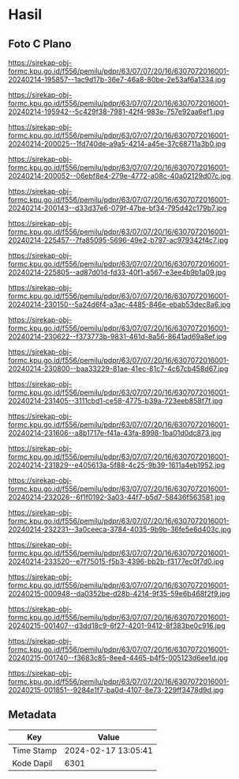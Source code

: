 # Hasil

## Foto C Plano

https://sirekap-obj-formc.kpu.go.id/f556/pemilu/pdpr/63/07/07/20/16/6307072016001-20240214-195857--1ac9d17b-36e7-46a8-80be-2e53af6a1334.jpg

https://sirekap-obj-formc.kpu.go.id/f556/pemilu/pdpr/63/07/07/20/16/6307072016001-20240214-195942--5c429f38-7981-42f4-983e-757e92aa6ef1.jpg

https://sirekap-obj-formc.kpu.go.id/f556/pemilu/pdpr/63/07/07/20/16/6307072016001-20240214-200025--1fd740de-a9a5-4214-a45e-37c68711a3b0.jpg

https://sirekap-obj-formc.kpu.go.id/f556/pemilu/pdpr/63/07/07/20/16/6307072016001-20240214-200052--06ebf8e4-279e-4772-a08c-40a02129d07c.jpg

https://sirekap-obj-formc.kpu.go.id/f556/pemilu/pdpr/63/07/07/20/16/6307072016001-20240214-200143--d33d37e6-079f-47be-bf34-795d42c179b7.jpg

https://sirekap-obj-formc.kpu.go.id/f556/pemilu/pdpr/63/07/07/20/16/6307072016001-20240214-225457--7fa85095-5696-49e2-b797-ac979342f4c7.jpg

https://sirekap-obj-formc.kpu.go.id/f556/pemilu/pdpr/63/07/07/20/16/6307072016001-20240214-225805--ad87d01d-fd33-40f1-a567-e3ee4b9b1a09.jpg

https://sirekap-obj-formc.kpu.go.id/f556/pemilu/pdpr/63/07/07/20/16/6307072016001-20240214-230150--5a24d6f4-a3ac-4485-846e-ebab53dec8a6.jpg

https://sirekap-obj-formc.kpu.go.id/f556/pemilu/pdpr/63/07/07/20/16/6307072016001-20240214-230622--f373773b-9831-461d-8a56-8641ad69a8ef.jpg

https://sirekap-obj-formc.kpu.go.id/f556/pemilu/pdpr/63/07/07/20/16/6307072016001-20240214-230800--baa33229-81ae-41ec-81c7-4c67cb458d67.jpg

https://sirekap-obj-formc.kpu.go.id/f556/pemilu/pdpr/63/07/07/20/16/6307072016001-20240214-231405--3111cbd1-ce58-4775-b39a-723eeb858f7f.jpg

https://sirekap-obj-formc.kpu.go.id/f556/pemilu/pdpr/63/07/07/20/16/6307072016001-20240214-231606--a8b1717e-f41a-43fa-8998-1ba01d0dc873.jpg

https://sirekap-obj-formc.kpu.go.id/f556/pemilu/pdpr/63/07/07/20/16/6307072016001-20240214-231829--e405613a-5f88-4c25-9b39-1611a4eb1952.jpg

https://sirekap-obj-formc.kpu.go.id/f556/pemilu/pdpr/63/07/07/20/16/6307072016001-20240214-232026--6f1f0192-3a03-44f7-b5d7-58436f563581.jpg

https://sirekap-obj-formc.kpu.go.id/f556/pemilu/pdpr/63/07/07/20/16/6307072016001-20240214-232231--3a0ceeca-3784-4035-9b9b-36fe5e6d403c.jpg

https://sirekap-obj-formc.kpu.go.id/f556/pemilu/pdpr/63/07/07/20/16/6307072016001-20240214-233520--e7f75015-f5b3-4396-bb2b-f3177ec0f7d0.jpg

https://sirekap-obj-formc.kpu.go.id/f556/pemilu/pdpr/63/07/07/20/16/6307072016001-20240215-000948--da0352be-d28b-4214-9f35-59e6b468f2f9.jpg

https://sirekap-obj-formc.kpu.go.id/f556/pemilu/pdpr/63/07/07/20/16/6307072016001-20240215-001407--d3dd18c9-6f27-4201-9412-8f383be0c916.jpg

https://sirekap-obj-formc.kpu.go.id/f556/pemilu/pdpr/63/07/07/20/16/6307072016001-20240215-001740--f3683c85-8ee4-4465-b4f5-005123d6ee1d.jpg

https://sirekap-obj-formc.kpu.go.id/f556/pemilu/pdpr/63/07/07/20/16/6307072016001-20240215-001851--9284e1f7-ba0d-4107-8e73-229ff3478d9d.jpg


## Metadata

| Key        | Value               |
| ---------- | ------------------- |
| Time Stamp | 2024-02-17 13:05:41 |
| Kode Dapil | 6301                |



